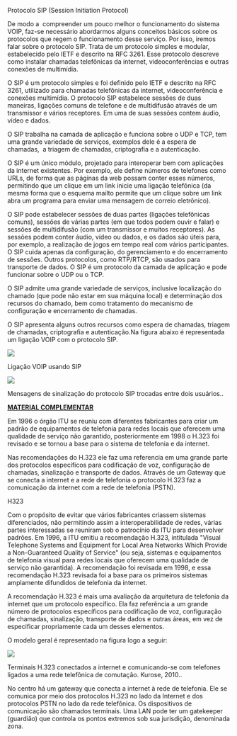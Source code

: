 Protocolo SIP (Session Initiation Protocol)

De modo a  compreender um pouco melhor o funcionamento do sistema VOIP, faz-se necessário abordarmos alguns conceitos básicos sobre os protocolos que regem o funcionamento desse serviço. Por isso, iremos falar sobre o protocolo SIP. Trata de um protocolo simples e modular, estabelecido pelo IETF e descrito na RFC 3261. Esse protocolo descreve como instalar chamadas telefônicas da internet, videoconferências e outras conexões de multimídia.

O SIP é um protocolo simples e foi definido pelo IETF e descrito na RFC 3261, utilizado para chamadas telefônicas da internet, videoconferência e conexões multimídia. O protocolo SIP estabelece sessões de duas maneiras, ligações comuns de telefone e de multidifusão através de um transmissor e vários receptores. Em uma de suas sessões contem áudio, vídeo e dados.

O SIP trabalha na camada de aplicação e funciona sobre o UDP e TCP, tem uma grande variedade de serviços, exemplos dele é a espera de chamadas,  a triagem de chamadas, criptografia e a autenticação.

O SIP é um único módulo, projetado para interoperar bem com aplicações da internet existentes. Por exemplo, ele define números de telefones como URLs, de forma que as páginas da web possam conter esses números, permitindo que um clique em um link inicie uma ligação telefônica (da mesma forma que o esquema mailto permite que um clique sobre um link abra um programa para enviar uma mensagem de correio eletrônico).

O SIP pode estabelecer sessões de duas partes (ligações telefônicas comuns), sessões de várias partes (em que todos podem ouvir e falar) e sessões de multidifusão (com um transmissor e muitos receptores). As sessões podem conter áudio, vídeo ou dados, e os dados são úteis para, por exemplo, a realização de jogos em tempo real com vários participantes. O SIP cuida apenas da configuração, do gerenciamento e do encerramento de sessões. Outros protocolos, como RTP/RTCP, são usados para transporte de dados. O SIP é um protocolo da camada de aplicação e pode funcionar sobre o UDP ou o TCP.

O SIP admite uma grande variedade de serviços, inclusive localização do chamado (que pode não estar em sua máquina local) e determinação dos recursos do chamado, bem como tratamento do mecanismo de configuração e encerramento de chamadas.

O SIP apresenta alguns outros recursos como espera de chamadas, triagem de chamadas, criptografia e autenticação.Na figura abaixo é representada um ligação VOIP com o protocolo SIP.

[![](https://img.uninove.br/static/0/0/0/0/0/0/0/2/5/8/9/258949/14804.jpg)](https://img.uninove.br/static/0/0/0/0/0/0/0/2/5/8/9/258949/14804.jpg)

Ligação VOIP usando SIP

[![](https://img.uninove.br/static/0/0/0/0/0/0/0/0/1/1/3/11347/i28_546.jpg)](https://img.uninove.br/static/0/0/0/0/0/0/0/0/1/1/3/11347/i28_546.jpg)

Mensagens de sinalização do protocolo SIP trocadas entre dois usuários..

[**MATERIAL COMPLEMENTAR**](https://img.uninove.br/static/0/0/0/0/0/0/0/3/2/3/4/323494/index.html)

Em 1996 o órgão ITU se reuniu com diferentes fabricantes para criar um padrão de equipamentos de telefonia para redes locais que oferecem uma qualidade de serviço não garantido, posteriormente em 1998 o H.323 foi revisado e se tornou a base para o sistema de telefonia e da internet.

Nas recomendações do H.323 ele faz uma referencia em uma grande parte dos protocolos específicos para codificação de voz, configuração de chamadas, sinalização e transporte de dados. Através de um Gateway que se conecta a internet e a rede de telefonia o protocolo H.323 faz a comunicação da internet com a rede de telefonia (PSTN).

H323

Com o propósito de evitar que vários fabricantes criassem sistemas diferenciados, não permitindo assim a interoperabilidade de redes, várias partes interessadas se reuniram sob o patrocínio da ITU para desenvolver padrões. Em 1996, a ITU emitiu a recomendação H.323, intitulada "Visual Telephone Systems and Equipment for Local Area Networks Which Provide a Non-Guaranteed Quality of Service" (ou seja, sistemas e equipamentos de telefonia visual para redes locais que oferecem uma qualidade de serviço não garantida). A recomendação foi revisada em 1998, e essa recomendação H.323 revisada foi a base para os primeiros sistemas amplamente difundidos de telefonia da internet.

A recomendação H.323 é mais uma avaliação da arquitetura de telefonia da internet que um protocolo específico. Ela faz referência a um grande número de protocolos específicos para codificação de voz, configuração de chamadas, sinalização, transporte de dados e outras áreas, em vez de especificar propriamente cada um desses elementos.

O modelo geral é representado na figura logo a seguir:

[![](https://img.uninove.br/static/0/0/0/0/0/0/0/2/4/1/9/241913/8516.jpg)](https://img.uninove.br/static/0/0/0/0/0/0/0/2/4/1/9/241913/8516.jpg)

Terminais H.323 conectados a internet e comunicando-se com telefones ligados a uma rede telefônica de comutação. Kurose, 2010..

No centro há um gateway que conecta a internet à rede de telefonia. Ele se comunica por meio dos protocolos H.323 no lado da Internet e dos protocolos PSTN no lado da rede telefônica. Os dispositivos de comunicação são chamados terminais. Uma LAN pode ter um gatekeeper (guardião) que controla os pontos extremos sob sua jurisdição, denominada zona.